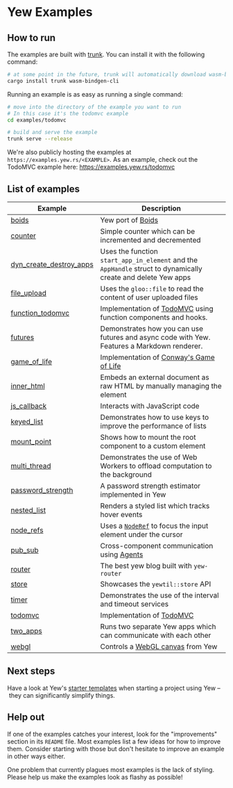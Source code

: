 # Yew Examples

## How to run

The examples are built with [trunk](https://github.com/thedodd/trunk).
You can install it with the following command:

```bash
# at some point in the future, trunk will automatically download wasm-bindgen
cargo install trunk wasm-bindgen-cli
```

Running an example is as easy as running a single command:

```bash
# move into the directory of the example you want to run
# In this case it's the todomvc example
cd examples/todomvc

# build and serve the example
trunk serve --release
```

We're also publicly hosting the examples at `https://examples.yew.rs/<EXAMPLE>`.
As an example, check out the TodoMVC example here: <https://examples.yew.rs/todomvc>

## List of examples

| Example                                            | Description                                                                                                                        |
| -------------------------------------------------- | ---------------------------------------------------------------------------------------------------------------------------------- |
| [boids](boids)                                     | Yew port of [Boids](https://en.wikipedia.org/wiki/Boids)                                                                           |
| [counter](counter)                                 | Simple counter which can be incremented and decremented                                                                            |
| [dyn_create_destroy_apps](dyn_create_destroy_apps) | Uses the function `start_app_in_element` and the `AppHandle` struct to dynamically create and delete Yew apps                      |
| [file_upload](file_upload)                         | Uses the `gloo::file` to read the content of user uploaded files                                                                   |
| [function_todomvc](function_todomvc)               | Implementation of [TodoMVC](http://todomvc.com/) using function components and hooks.                                              |
| [futures](futures)                                 | Demonstrates how you can use futures and async code with Yew. Features a Markdown renderer.                                        |
| [game_of_life](game_of_life)                       | Implementation of [Conway's Game of Life](https://en.wikipedia.org/wiki/Conway%27s_Game_of_Life)                                   |
| [inner_html](inner_html)                           | Embeds an external document as raw HTML by manually managing the element                                                           |
| [js_callback](js_callback)                         | Interacts with JavaScript code                                                                                                     |
| [keyed_list](keyed_list)                           | Demonstrates how to use keys to improve the performance of lists                                                                   |
| [mount_point](mount_point)                         | Shows how to mount the root component to a custom element                                                                          |
| [multi_thread](multi_thread)                       | Demonstrates the use of Web Workers to offload computation to the background                                                       |
| [password_strength](password_strength)             | A password strength estimator implemented in Yew                                                                                   |
| [nested_list](nested_list)                         | Renders a styled list which tracks hover events                                                                                    |
| [node_refs](node_refs)                             | Uses a [`NodeRef`](https://yew.rs/concepts/components/refs) to focus the input element under the cursor                            |
| [pub_sub](pub_sub)                                 | Cross-component communication using [Agents](https://yew.rs/concepts/agents)                                                       |
| [router](router)                                   | The best yew blog built with `yew-router`                                                                                          |
| [store](store)                                     | Showcases the `yewtil::store` API                                                                                                  |
| [timer](timer)                                     | Demonstrates the use of the interval and timeout services                                                                          |
| [todomvc](todomvc)                                 | Implementation of [TodoMVC](http://todomvc.com/)                                                                                   |
| [two_apps](two_apps)                               | Runs two separate Yew apps which can communicate with each other                                                                   |
| [webgl](webgl)                                     | Controls a [WebGL canvas](https://developer.mozilla.org/en-US/docs/Web/API/WebGL_API/Tutorial/Getting_started_with_WebGL) from Yew |

## Next steps

Have a look at Yew's [starter templates](https://yew.rs/getting-started/starter-templates) when starting a project using Yew – they can significantly simplify things.

## Help out

If one of the examples catches your interest, look for the "improvements" section in its `README` file.
Most examples list a few ideas for how to improve them.
Consider starting with those but don't hesitate to improve an example in other ways either.

One problem that currently plagues most examples is the lack of styling.
Please help us make the examples look as flashy as possible!
